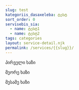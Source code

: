 ```yaml
---
slug: test
kategoriis_dasaxeleba: ტესტ
sort_order: 0
servisebis_sia:
  - name: ტესტ1
  - name: ტესტ2
tags: categories
layout: service-detail.njk
permalink: /services/{{slug}}/
---
```

პირველი ხაზი

მეორე ხაზი

მესამე ხაზი
